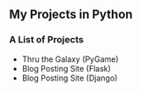 ## My Projects in Python
<h3>A List of Projects</h3>
<ul>
  <li>Thru the Galaxy (PyGame)
  <li>Blog Posting Site (Flask)
  <li>Blog Posting Site (Django)
<ul>
